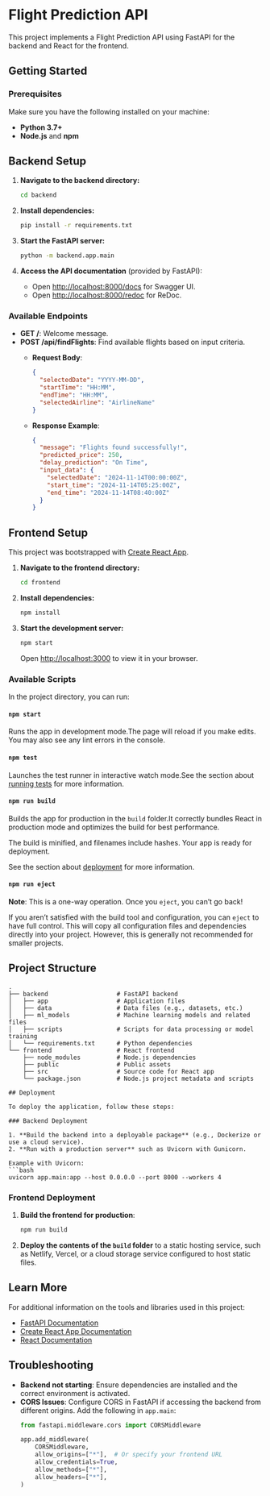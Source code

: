 # Flight Prediction API

This project implements a Flight Prediction API using FastAPI for the backend and React for the frontend.

## Getting Started

### Prerequisites

Make sure you have the following installed on your machine:
- **Python 3.7+**
- **Node.js** and **npm**

## Backend Setup

1. **Navigate to the backend directory:**
   ```bash
   cd backend
   ```
2. **Install dependencies:**
   ```bash
   pip install -r requirements.txt
   ```

3. **Start the FastAPI server:**
   ```bash
   python -m backend.app.main
   ```

4. **Access the API documentation** (provided by FastAPI):
   - Open [http://localhost:8000/docs](http://localhost:8000/docs) for Swagger UI.
   - Open [http://localhost:8000/redoc](http://localhost:8000/redoc) for ReDoc.

### Available Endpoints

- **GET /**: Welcome message.
- **POST /api/findFlights**: Find available flights based on input criteria.
  - **Request Body**:
    ```json
    {
      "selectedDate": "YYYY-MM-DD",
      "startTime": "HH:MM",
      "endTime": "HH:MM",
      "selectedAirline": "AirlineName"
    }
    ```

  - **Response Example**:
    ```json
    {
      "message": "Flights found successfully!",
      "predicted_price": 250,
      "delay_prediction": "On Time",
      "input_data": {
        "selectedDate": "2024-11-14T00:00:00Z",
        "start_time": "2024-11-14T05:25:00Z",
        "end_time": "2024-11-14T08:40:00Z"
      }
    }
    ```

## Frontend Setup

This project was bootstrapped with [Create React App](https://github.com/facebook/create-react-app).

1. **Navigate to the frontend directory:**
   ```bash
   cd frontend
   ```

2. **Install dependencies:**
   ```bash
   npm install
   ```

3. **Start the development server:**
   ```bash
   npm start
   ```
   Open [http://localhost:3000](http://localhost:3000) to view it in your browser.

### Available Scripts

In the project directory, you can run:

#### `npm start`

Runs the app in development mode.The page will reload if you make edits. You may also see any lint errors in the console.

#### `npm test`

Launches the test runner in interactive watch mode.See the section about [running tests](https://facebook.github.io/create-react-app/docs/running-tests) for more information.

#### `npm run build`

Builds the app for production in the `build` folder.It correctly bundles React in production mode and optimizes the build for best performance.

The build is minified, and filenames include hashes. Your app is ready for deployment.

See the section about [deployment](https://facebook.github.io/create-react-app/docs/deployment) for more information.

#### `npm run eject`

**Note**: This is a one-way operation. Once you `eject`, you can’t go back!

If you aren’t satisfied with the build tool and configuration, you can `eject` to have full control. This will copy all configuration files and dependencies directly into your project. However, this is generally not recommended for smaller projects.

## Project Structure

```
.
├── backend                   # FastAPI backend
│   ├── app                   # Application files
│   ├── data                  # Data files (e.g., datasets, etc.)
│   ├── ml_models             # Machine learning models and related files
│   ├── scripts               # Scripts for data processing or model training
│   └── requirements.txt      # Python dependencies
└── frontend                  # React frontend
    ├── node_modules          # Node.js dependencies
    ├── public                # Public assets
    ├── src                   # Source code for React app
    └── package.json          # Node.js project metadata and scripts

## Deployment

To deploy the application, follow these steps:

### Backend Deployment

1. **Build the backend into a deployable package** (e.g., Dockerize or use a cloud service).
2. **Run with a production server** such as Uvicorn with Gunicorn.

Example with Uvicorn:
```bash
uvicorn app.main:app --host 0.0.0.0 --port 8000 --workers 4
```

### Frontend Deployment

1. **Build the frontend for production**:
   ```bash
   npm run build
   ```

2. **Deploy the contents of the `build` folder** to a static hosting service, such as Netlify, Vercel, or a cloud storage service configured to host static files.

## Learn More

For additional information on the tools and libraries used in this project:

- [FastAPI Documentation](https://fastapi.tiangolo.com/)
- [Create React App Documentation](https://facebook.github.io/create-react-app/docs/getting-started)
- [React Documentation](https://reactjs.org/)

## Troubleshooting

- **Backend not starting**: Ensure dependencies are installed and the correct environment is activated.
- **CORS Issues**: Configure CORS in FastAPI if accessing the backend from different origins. Add the following in `app.main`:
  ```python
  from fastapi.middleware.cors import CORSMiddleware

  app.add_middleware(
      CORSMiddleware,
      allow_origins=["*"],  # Or specify your frontend URL
      allow_credentials=True,
      allow_methods=["*"],
      allow_headers=["*"],
  )
  ```
